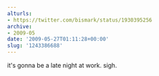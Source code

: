 ```yaml
---
alturls:
- https://twitter.com/bismark/status/1930395256
archive:
- 2009-05
date: '2009-05-27T01:11:28+00:00'
slug: '1243386688'
---
```


it's gonna be a late night at work. sigh.

